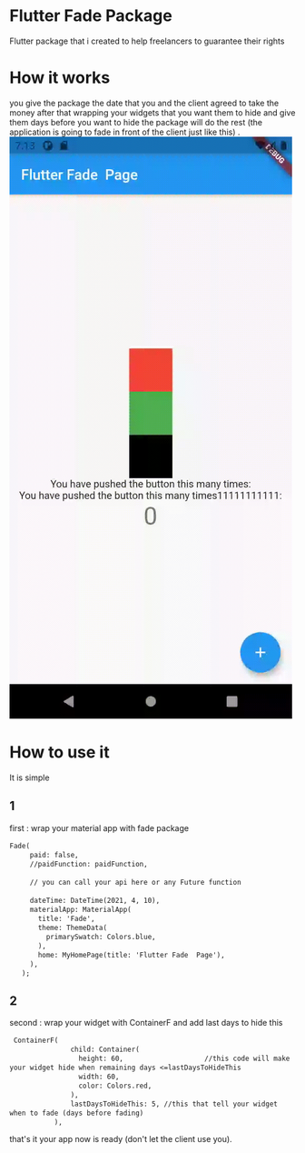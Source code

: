 
# Flutter Fade Package
 Flutter package that i created to help freelancers to guarantee their rights 
 
 
# How it  works 
you give the package the date that you and the client agreed to take the money 
after that wrapping your widgets that you want them to hide and give them days before you want to hide 
the package will do the rest (the application is going to fade in front of the client just like this) .
![gif](ex.gif)


# How to use it 
It is simple 

## 1 
 first :
 wrap your material app with fade package 
 ```
 Fade(
      paid: false,
      //paidFunction: paidFunction,

      // you can call your api here or any Future function

      dateTime: DateTime(2021, 4, 10),
      materialApp: MaterialApp(
        title: 'Fade',
        theme: ThemeData(
          primarySwatch: Colors.blue,
        ),
        home: MyHomePage(title: 'Flutter Fade  Page'),
      ),
    );
 ```

## 2
 second :
 wrap your widget  with ContainerF and add last days to hide this
 
 ```
  ContainerF(
                child: Container(
                  height: 60,                    //this code will make your widget hide when remaining days <=lastDaysToHideThis
                  width: 60,
                  color: Colors.red,
                ),
                lastDaysToHideThis: 5, //this that tell your widget when to fade (days before fading)
            ),
 ```

that's it your app now is ready (don't let the client use you).
